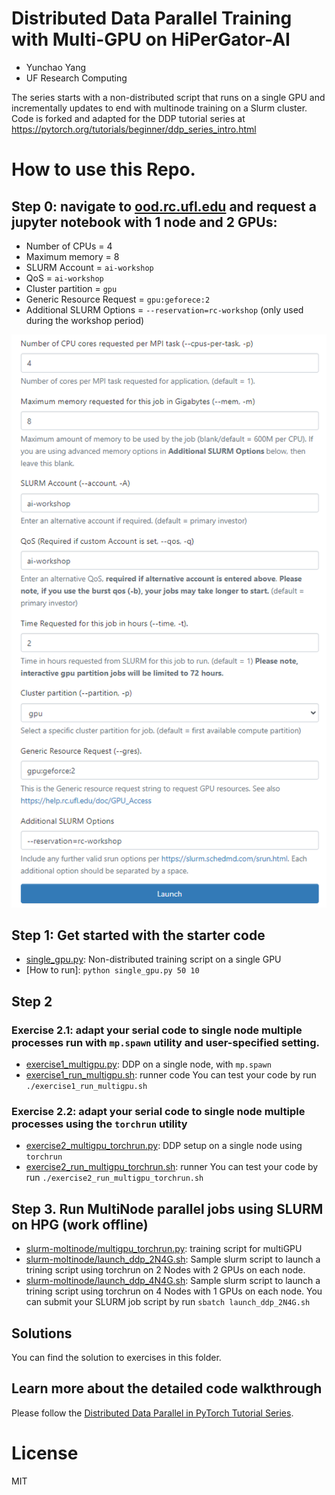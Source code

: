 # Distributed Data Parallel Training with Multi-GPU on HiPerGator-AI

- Yunchao Yang
- UF Research Computing

The series starts with a non-distributed script that runs on a single GPU and incrementally updates to end with multinode training on a Slurm cluster.
Code is forked and adapted for the DDP tutorial series at https://pytorch.org/tutorials/beginner/ddp_series_intro.html


# How to use this Repo.

## Step 0: navigate to [ood.rc.ufl.edu](ood.rc.ufl.edu) and request a jupyter notebook with 1 node and 2 GPUs:  
  - Number of CPUs = 4
  - Maximum memory = 8
  - SLURM Account = `ai-workshop`
  - QoS = `ai-workshop`
  - Cluster partition = `gpu`
  - Generic Resource Request = `gpu:geforece:2`
  - Additional SLURM Options = `--reservation=rc-workshop` (only used during the workshop period)

![](image.png)

## Step 1: Get started with the starter code
* [single_gpu.py](single_gpu.py): Non-distributed training script on a single GPU
* [How to run]: `python single_gpu.py 50 10` 


## Step 2
### Exercise 2.1: adapt your serial code to single node multiple processes run with `mp.spawn` utility and user-specified setting. 
* [exercise1_multigpu.py](exercise1_multigpu.py): DDP on a single node, with `mp.spawn`  
* [exercise1_run_multigpu.sh](exercise1_run_multigpu.sh): runner code
You can test your code by run `./exercise1_run_multigpu.sh`

### Exercise 2.2: adapt your serial code to single node multiple processes using the `torchrun` utility
* [exercise2_multigpu_torchrun.py](exercise2_multigpu_torchrun.py): DDP setup on a single node using `torchrun`
* [exercise2_run_multigpu_torchrun.sh](exercise2_run_multigpu_torchrun.sh): runner
You can test your code by run `./exercise2_run_multigpu_torchrun.sh`

## Step 3. Run MultiNode parallel jobs using SLURM  on HPG (work offline)
* [slurm-moltinode/multigpu_torchrun.py](slurm-moltinode/multigpu_torchrun.py): training script for multiGPU
* [slurm-moltinode/launch_ddp_2N4G.sh](slurm-moltinode/launch_ddp_2N4G.sh): Sample slurm script to launch a trining script using torchrun on 2 Nodes with 2 GPUs on each node.
* [slurm-moltinode/launch_ddp_4N4G.sh](slurm-moltinode/launch_ddp_4N4G.sh): Sample slurm script to launch a trining script using torchrun on 4 Nodes with 1 GPUs on each node.
You can submit your SLURM job script by run `sbatch launch_ddp_2N4G.sh`

## Solutions
You can find the solution to exercises in this folder.

## Learn more about the detailed code walkthrough
Please follow the [Distributed Data Parallel in PyTorch Tutorial Series](https://www.youtube.com/playlist?list=PL_lsbAsL_o2CSuhUhJIiW0IkdT5C2wGWj).


# License
MIT 